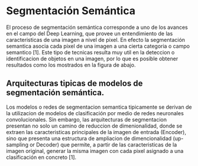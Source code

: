 # Segmentación Semántica

El proceso de segmentación semántica corresponde a uno de los avances en el campo del Deep Learning, que provee un entendimiento de las caracteristicas de una imagen a nivel de pixel. En efecto la segmentación semantica asocia cada pixel de una imagen a una cierta categoria o campo semantico [1].
Este tipo de tecnicas resulta muy util en la deteccion o identificacion de objetos en una imagen, por lo que es posible obtener resultados como los mostrados en la figura de abajo.

## Arquitecturas tipicas de modelos de segmentación semántica.
Los modelos o redes de segmentacion semantica tipicamente se derivan de la utilizacion de modelos de clasificación por medio de redes neuronales convolucionales.
Sin embargo, las arquitecturas de segmentacion presentan no solo un camino de reduccion de dimenionalidad, donde se extraen las caracteristicas principales de la imagen de entrada (Encoder), sino que presenta una estructura de ampliacion de dimencionalidad (up-sampling or Decoder) que permite, a partir de las caracteristicas de la imagen original,  generar la misma imagen con cada pixel asignado a una clasificación en concreto [1].



